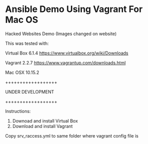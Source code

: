 # Ansible Demo Using Vagrant For Mac OS 
Hacked Websites Demo
(Images changed on website)

This was tested with:

Virtual Box 6.1.4 https://www.virtualbox.org/wiki/Downloads

Vagrant 2.2.7 https://www.vagrantup.com/downloads.html

Mac OSX 10.15.2 

++++++++++++++++++

UNDER DEVELOPMENT 

++++++++++++++++++

Instructions:
1. Downoad and install Virtual Box
2. Download and install Vagrant


Copy srv_raccess.yml to same folder where vagrant config file is